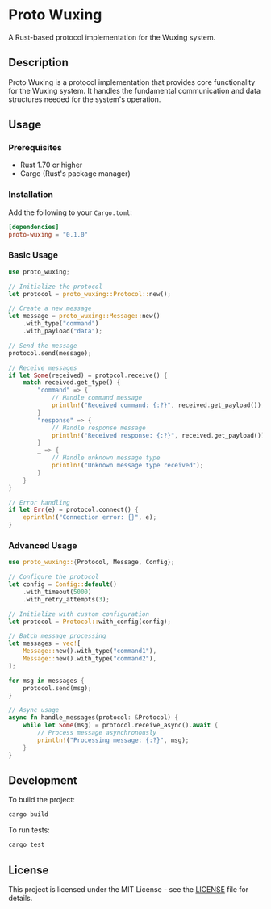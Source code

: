 # Proto Wuxing

A Rust-based protocol implementation for the Wuxing system.

## Description

Proto Wuxing is a protocol implementation that provides core functionality for the Wuxing system. It handles the fundamental communication and data structures needed for the system's operation.

## Usage

### Prerequisites

- Rust 1.70 or higher
- Cargo (Rust's package manager)

### Installation

Add the following to your `Cargo.toml`:

```toml
[dependencies]
proto-wuxing = "0.1.0"
```

### Basic Usage

```rust
use proto_wuxing;

// Initialize the protocol
let protocol = proto_wuxing::Protocol::new();

// Create a new message
let message = proto_wuxing::Message::new()
    .with_type("command")
    .with_payload("data");

// Send the message
protocol.send(message);

// Receive messages
if let Some(received) = protocol.receive() {
    match received.get_type() {
        "command" => {
            // Handle command message
            println!("Received command: {:?}", received.get_payload());
        }
        "response" => {
            // Handle response message
            println!("Received response: {:?}", received.get_payload());
        }
        _ => {
            // Handle unknown message type
            println!("Unknown message type received");
        }
    }
}

// Error handling
if let Err(e) = protocol.connect() {
    eprintln!("Connection error: {}", e);
}
```

### Advanced Usage

```rust
use proto_wuxing::{Protocol, Message, Config};

// Configure the protocol
let config = Config::default()
    .with_timeout(5000)
    .with_retry_attempts(3);

// Initialize with custom configuration
let protocol = Protocol::with_config(config);

// Batch message processing
let messages = vec![
    Message::new().with_type("command1"),
    Message::new().with_type("command2"),
];

for msg in messages {
    protocol.send(msg);
}

// Async usage
async fn handle_messages(protocol: &Protocol) {
    while let Some(msg) = protocol.receive_async().await {
        // Process message asynchronously
        println!("Processing message: {:?}", msg);
    }
}
```

## Development

To build the project:

```bash
cargo build
```

To run tests:

```bash
cargo test
```

## License

This project is licensed under the MIT License - see the [LICENSE](../LICENSE) file for details.
